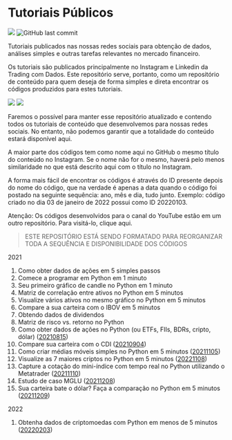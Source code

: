# Tutoriais Públicos

![](https://img.shields.io/github/commit-activity/w/Trading-com-Dados/tutoriais_publicos?style=flat)
![GitHub last commit](https://img.shields.io/github/last-commit/Trading-com-Dados/tutoriais_publicos)



Tutoriais publicados nas nossas redes sociais para obtenção de dados, análises simples e outras tarefas relevantes no mercado financeiro.

Os tutoriais são publicados principalmente no Instagram e Linkedin da Trading com Dados. Este repositório serve, portanto, como um repositório de conteúdo para quem deseja de forma simples e direta encontrar os códigos produzidos para estes tutoriais.

![](https://img.shields.io/badge/Instagram-E4405F?style=for-the-badge&logo=instagram&logoColor=white&link=https://www.instagram.com/tradingcomdados/)
![](https://img.shields.io/badge/LinkedIn-0077B5?style=for-the-badge&logo=linkedin&logoColor=white&link=https://www.linkedin.com/company/tradingcomdados)

Faremos o possível para manter esse repositório atualizado e contendo todos os tutoriais de conteúdo que desenvolvemos para nossas redes sociais. No entanto, não podemos garantir que a totalidade do conteúdo estará disponível aqui.

A maior parte dos códigos tem como nome aqui no GitHub o mesmo título do conteúdo no Instagram. Se o nome não for o mesmo, haverá pelo menos similaridade no que está descrito aqui com o título no Instagram.

A forma mais fácil de encontrar os códigos é através do ID presente depois do nome do código, que na verdade é apenas a data quando o código foi postado na seguinte sequência: ano, mês e dia, tudo junto. Exemplo: código criado no dia 03 de janeiro de 2022 possui como ID 20220103.

Atenção:
Os códigos desenvolvidos para o canal do YouTube estão em um outro repositório. Para visitá-lo, clique aqui.

> ESTE REPOSITÓRIO ESTÁ SENDO FORMATADO PARA REORGANIZAR TODA A SEQUÊNCIA E DISPONIBILIDADE DOS CÓDIGOS

2021

1. Como obter dados de ações em 5 simples passos
2. Comece a programar em Python em 1 minuto
3. Seu primeiro gráfico de candle no Python em 1 minuto
4. Matriz de correlação entre ativos no Python em 5 minutos
5. Visualize vários ativos no mesmo gráfico no Python em 5 minutos
6. Compare a sua carteira com o IBOV em 5 minutos
7. Obtendo dados de dividendos
8. Matriz de risco vs. retorno no Python
9. Como obter dados de ações no Python (ou ETFs, FIIs, BDRs, cripto, dólar) ([20210815](https://github.com/Trading-com-Dados/tutoriais_publicos/blob/main/Post_Instagram_Como_obter_dados_de_a%C3%A7%C3%B5es.ipynb))
10. Compare sua carteira com o CDI ([20210904](https://github.com/Trading-com-Dados/tutoriais_publicos/blob/main/20210904_An%C3%A1lise_Carteira_vs_CDI_e_outros_benchmarks.ipynb))
11. Como criar médias móveis simples no Python em 5 minutos ([20211105](https://github.com/Trading-com-Dados/tutoriais_publicos/blob/main/20211105_M%C3%A9dias_m%C3%B3veis_simples_com_Python.ipynb))
12. Visualize as 7 maiores criptos no Python em 5 minutos ([20221108](https://github.com/Trading-com-Dados/tutoriais_publicos/blob/main/20211108_Visualiza%C3%A7%C3%A3o_das_maiores_criptos.ipynb))
13. Capture a cotação do mini-índice com tempo real no Python utilizando o Metatrader ([20211110](https://github.com/Trading-com-Dados/tutoriais_publicos/blob/main/20211110_Pr%C3%A1tica%20com%20Metatrader.ipynb))
14. Estudo de caso MGLU ([20211208](https://github.com/Trading-com-Dados/tutoriais_publicos/blob/main/20211208_Estudo_Fundamentos_MGLU3_.ipynb))
15. Sua carteira bate o dólar? Faça a comparação no Python em 5 minutos ([20211209](https://github.com/Trading-com-Dados/tutoriais_publicos/blob/main/20211205_Compara%C3%A7%C3%A3o_Carteira_vs_d%C3%B3lar.ipynb))

2022
1. Obtenha dados de criptomoedas com Python em menos de 5 minutos ([20220203](https://github.com/Trading-com-Dados/tutoriais_publicos/blob/main/20220103_Tutorial_vectorbt_cripto_data_binance.ipynb))

